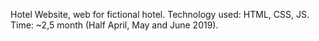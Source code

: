 Hotel Website, web for fictional hotel.
Technology used: HTML, CSS, JS.
Time: ~2,5 month (Half April, May and June 2019).
